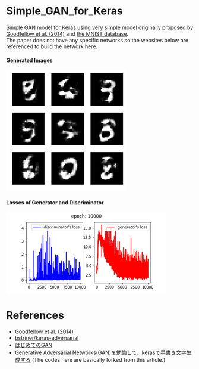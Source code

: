 # Simple_GAN_for_Keras
Simple GAN model for Keras using very simple model originally proposed by [Goodfellow et al. (2014)](https://arxiv.org/abs/1406.2661) and [the MNIST database](http://yann.lecun.com/exdb/mnist/).  
The paper does not have any specific networks so the websites below are referenced to build the network here.

#### Generated Images
<img src="./generated-images/animation.gif" width="324" alt="Generated Images" >

#### Losses of Generator and Discriminator
<img src="./loss/animation.gif" width="432" alt="Generated Images" >

# References
* [Goodfellow et al. (2014)](https://arxiv.org/abs/1406.2661)
* [bstriner/keras-adversarial](https://github.com/bstriner/keras-adversarial)
* [はじめてのGAN](https://elix-tech.github.io/ja/2017/02/06/gan.html)
* [Generative Adversarial Networks(GAN)を勉強して、kerasで手書き文字生成する](http://yusuke-ujitoko.hatenablog.com/entry/2017/05/08/010314) (The codes here are basically forked from this article.)
